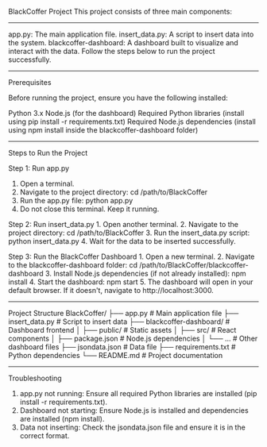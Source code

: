 BlackCoffer Project
This project consists of three main components:

----------------------------------------------------------------------------------------------------------------------------

app.py: The main application file.
insert_data.py: A script to insert data into the system.
blackcoffer-dashboard: A dashboard built to visualize and interact with the data.
Follow the steps below to run the project successfully.

----------------------------------------------------------------------------------------------------------------------------

Prerequisites

Before running the project, ensure you have the following installed:

Python 3.x
Node.js (for the dashboard)
Required Python libraries (install using pip install -r requirements.txt)
Required Node.js dependencies (install using npm install inside the blackcoffer-dashboard folder)

----------------------------------------------------------------------------------------------------------------------------

Steps to Run the Project

Step 1: Run app.py
   1. Open a terminal.
   2. Navigate to the project directory:
                  cd /path/to/BlackCoffer
   3. Run the app.py file:
                  python app.py
   4. Do not close this terminal. Keep it running.
      
Step 2: Run insert_data.py
    1. Open another terminal.
    2. Navigate to the project directory:
                  cd /path/to/BlackCoffer
    3. Run the insert_data.py script:
                  python insert_data.py
    4. Wait for the data to be inserted successfully.

Step 3: Run the BlackCoffer Dashboard
    1. Open a new terminal.
    2. Navigate to the blackcoffer-dashboard folder:
                  cd /path/to/BlackCoffer/blackcoffer-dashboard
    3. Install Node.js dependencies (if not already installed):
                  npm install
    4. Start the dashboard:
                  npm start
    5. The dashboard will open in your default browser. If it doesn't, navigate to http://localhost:3000.
    
----------------------------------------------------------------------------------------------------------------------------

Project Structure
      BlackCoffer/
      ├── app.py                   # Main application file
      ├── insert_data.py           # Script to insert data
      ├── blackcoffer-dashboard/   # Dashboard frontend
      │   ├── public/              # Static assets
      │   ├── src/                 # React components
      │   ├── package.json         # Node.js dependencies
      │   └── ...                  # Other dashboard files
      ├── jsondata.json            # Data file
      ├── requirements.txt         # Python dependencies
      └── README.md                # Project documentation

----------------------------------------------------------------------------------------------------------------------------

Troubleshooting

1. app.py not running: Ensure all required Python libraries are installed (pip install -r requirements.txt).
2. Dashboard not starting: Ensure Node.js is installed and dependencies are installed (npm install).
3. Data not inserting: Check the jsondata.json file and ensure it is in the correct format.

    

                  
